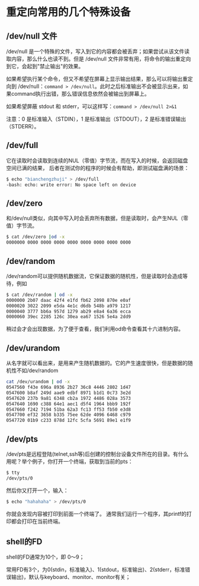 # 重定向常用的几个特殊设备


## /dev/null 文件
/dev/null 是一个特殊的文件，写入到它的内容都会被丢弃；如果尝试从该文件读取内容，那么什么也读不到。但是 /dev/null 文件非常有用，将命令的输出重定向到它，会起到"禁止输出"的效果。

如果希望执行某个命令，但又不希望在屏幕上显示输出结果，那么可以将输出重定向到 /dev/null：`command > /dev/null`。此时之后标准输出不会被显示出来，如果command执行出错，那么错误信息依然会被输出到屏幕上。

如果希望屏蔽 stdout 和 stderr，可以这样写：`command > /dev/null 2>&1`

注意：0 是标准输入（STDIN），1 是标准输出（STDOUT），2 是标准错误输出（STDERR）。


## /dev/full
它在读取时会读取到连续的NUL（零值）字节流，而在写入的时候，会返回磁盘空间已满的结果，
后者在测试你的程序的时候会有帮助，即测试磁盘满的场景：
```sh
$ echo "bianchengzhuji" > /dev/full
-bash: echo: write error: No space left on device
```

## /dev/zero
和/dev/null类似，向其中写入时会丢弃所有数据，但是读取时，会产生NUL（零值）字节流。
```sh
$ cat /dev/zero |od -x 
0000000 0000 0000 0000 0000 0000 0000 0000 0000
```

## /dev/random
/dev/random可以提供随机数据流，它保证数据的随机性，但是读取时会造成等待，例如
```sh
$ cat /dev/random | od -x
0000000 2b07 daac 42f4 e1fd fb62 2098 870e e0af
0000020 3022 2099 e5da 4e1c d6db 548b a979 1217
0000040 3777 bb6a 957d 1279 ab29 e8a4 6a36 ecca
0000060 39ec 2285 126c 30ea ea67 1526 5e4a 2dd9
```

稍过会才会出现数据，为了便于查看，我们利用od命令查看其十六进制内容。

## /dev/urandom
从名字就可以看出来，是用来产生随机数据的。它的产生速度很快，但是数据的随机性不如/dev/random
```sh
cat /dev/urandom | od -x
0547560 f43e 696a 8936 2b27 36c8 4446 2802 1d47
0547600 b8af 249d aae9 edbf 8971 b1d1 0c73 3e2d
0547620 237b 9a81 6348 cb2a 1972 4486 028a 3573
0547640 1690 c388 64e1 aec1 d5f4 1964 bbb9 192f
0547660 f242 7194 51ba 62a3 fc13 ff53 fb50 e3d8
0547700 ef32 3658 b335 75ee 62de 4096 6468 c979
0547720 01b9 c233 878d 12fc 5cfa 5691 89e1 e1f9
```

## /dev/pts
/dev/pts是远程登陆(telnet,ssh等)后创建的控制台设备文件所在的目录。有什么用呢？举个例子，你打开一个终端，获取到当前的pts：
```sh
$ tty
/dev/pts/0
```
然后你又打开一个，输入：
```sh
$ echo "hahahaha" > /dev/pts/0
```
你就会发现内容被打印到前面一个终端了。
通常我们运行一个程序，其printf的打印都会打印在当前终端。



## shell的FD

shell的FD通常为10个，即 0～9；

常用FD有3个，为0(stdin，标准输入)、1(stdout，标准输出)、2(stderr，标准错误输出)，默认与keyboard、monitor、monitor有关；

